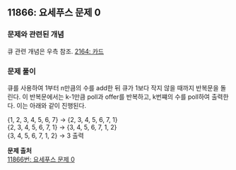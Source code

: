 ## 11866: 요세푸스 문제 0
### 문제와 관련된 개념
큐 관련 개념은 우측 참조. [2164: 카드](https://github.com/yubin21/2023-DataStructure-Study/tree/main/BOJ/2164.%EC%B9%B4%EB%93%9C)
### 문제 풀이
큐를 사용하여 1부터 n만큼의 수를 add한 뒤 큐가 1보다 작지 않을 때까지 반복문을 돌린다. 이 반복문에서는 k-1만큼 poll과 offer를 반복하고, k번쨰의 수를 poll하여 출력한다. 이는 아래와 같이 진행된다.  

{1, 2, 3, 4, 5, 6, 7}  → {2, 3, 4, 5, 6, 7, 1}   
{2, 3, 4, 5, 6, 7, 1}  → {3, 4, 5, 6, 7, 1, 2}   
{3, 4, 5, 6, 7, 1, 2}  → 3 출력

**문제 출처**  
[11866번: 요세푸스 문제 0](https://www.acmicpc.net/problem/10773)